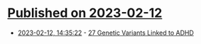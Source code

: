 # [Published on 2023-02-12](index.md)

* [2023-02-12, 14:35:22](https://news.ycombinator.com/item?id=34763068) - [27 Genetic Variants Linked to ADHD](https://neurosciencenews.com/genetics-adhd-22476/)
